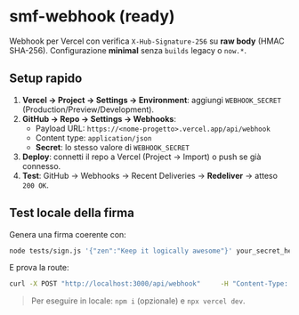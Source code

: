 # smf-webhook (ready)

Webhook per Vercel con verifica `X-Hub-Signature-256` su **raw body** (HMAC SHA-256).
Configurazione **minimal** senza `builds` legacy o `now.*`.

## Setup rapido
1. **Vercel → Project → Settings → Environment**: aggiungi `WEBHOOK_SECRET` (Production/Preview/Development).
2. **GitHub → Repo → Settings → Webhooks**:
   - Payload URL: `https://<nome-progetto>.vercel.app/api/webhook`
   - Content type: `application/json`
   - **Secret**: lo stesso valore di `WEBHOOK_SECRET`
3. **Deploy**: connetti il repo a Vercel (Project → Import) o push se già connesso.
4. **Test**: GitHub → Webhooks → Recent Deliveries → **Redeliver** → atteso `200 OK`.

## Test locale della firma
Genera una firma coerente con:
```bash
node tests/sign.js '{"zen":"Keep it logically awesome"}' your_secret_here
```
E prova la route:
```bash
curl -X POST "http://localhost:3000/api/webhook"     -H "Content-Type: application/json"     -H "X-Hub-Signature-256: sha256=<firma_generata>"     --data '{"zen":"Keep it logically awesome"}'
```

> Per eseguire in locale: `npm i` (opzionale) e `npx vercel dev`.
